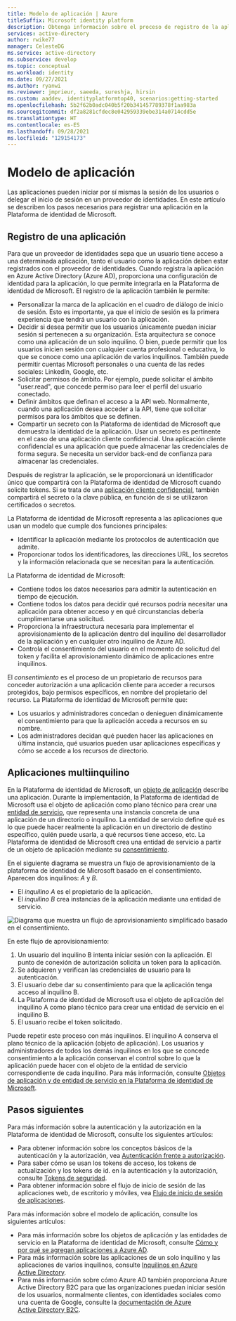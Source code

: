 ```yaml
---
title: Modelo de aplicación | Azure
titleSuffix: Microsoft identity platform
description: Obtenga información sobre el proceso de registro de la aplicación para que pueda integrarse con la Plataforma de identidad de Microsoft.
services: active-directory
author: rwike77
manager: CelesteDG
ms.service: active-directory
ms.subservice: develop
ms.topic: conceptual
ms.workload: identity
ms.date: 09/27/2021
ms.author: ryanwi
ms.reviewer: jmprieur, saeeda, sureshja, hirsin
ms.custom: aaddev, identityplatformtop40, scenarios:getting-started
ms.openlocfilehash: 5b2f62b0adc040b5f20b341457789378f1aa983a
ms.sourcegitcommit: df2a8281cfdec8e042959339ebe314a0714cdd5e
ms.translationtype: HT
ms.contentlocale: es-ES
ms.lasthandoff: 09/28/2021
ms.locfileid: "129154173"
---
```

# <a name="application-model"></a>Modelo de aplicación

Las aplicaciones pueden iniciar por sí mismas la sesión de los usuarios o delegar el inicio de sesión en un proveedor de identidades. En este artículo se describen los pasos necesarios para registrar una aplicación en la Plataforma de identidad de Microsoft.

## <a name="register-an-application"></a>Registro de una aplicación

Para que un proveedor de identidades sepa que un usuario tiene acceso a una determinada aplicación, tanto el usuario como la aplicación deben estar registrados con el proveedor de identidades. Cuando registra la aplicación en Azure Active Directory (Azure AD), proporciona una configuración de identidad para la aplicación, lo que permite integrarla en la Plataforma de identidad de Microsoft. El registro de la aplicación también le permite:

* Personalizar la marca de la aplicación en el cuadro de diálogo de inicio de sesión. Esto es importante, ya que el inicio de sesión es la primera experiencia que tendrá un usuario con la aplicación.
* Decidir si desea permitir que los usuarios únicamente puedan iniciar sesión si pertenecen a su organización. Esta arquitectura se conoce como una aplicación de un solo inquilino. O bien, puede permitir que los usuarios inicien sesión con cualquier cuenta profesional o educativa, lo que se conoce como una aplicación de varios inquilinos. También puede permitir cuentas Microsoft personales o una cuenta de las redes sociales: LinkedIn, Google, etc.
* Solicitar permisos de ámbito. Por ejemplo, puede solicitar el ámbito "user.read", que concede permiso para leer el perfil del usuario conectado.
* Definir ámbitos que definan el acceso a la API web. Normalmente, cuando una aplicación desea acceder a la API, tiene que solicitar permisos para los ámbitos que se definen.
* Compartir un secreto con la Plataforma de identidad de Microsoft que demuestra la identidad de la aplicación. Usar un secreto es pertinente en el caso de una aplicación cliente confidencial. Una aplicación cliente confidencial es una aplicación que puede almacenar las credenciales de forma segura. Se necesita un servidor back-end de confianza para almacenar las credenciales.

Después de registrar la aplicación, se le proporcionará un identificador único que compartirá con la Plataforma de identidad de Microsoft cuando solicite tokens. Si se trata de una [aplicación cliente confidencial](developer-glossary.md#client-application), también compartirá el secreto o la clave pública, en función de si se utilizaron certificados o secretos.

La Plataforma de identidad de Microsoft representa a las aplicaciones que usan un modelo que cumple dos funciones principales:

* Identificar la aplicación mediante los protocolos de autenticación que admite.
* Proporcionar todos los identificadores, las direcciones URL, los secretos y la información relacionada que se necesitan para la autenticación.

La Plataforma de identidad de Microsoft:

* Contiene todos los datos necesarios para admitir la autenticación en tiempo de ejecución.
* Contiene todos los datos para decidir qué recursos podría necesitar una aplicación para obtener acceso y en qué circunstancias debería cumplimentarse una solicitud.
* Proporciona la infraestructura necesaria para implementar el aprovisionamiento de la aplicación dentro del inquilino del desarrollador de la aplicación y en cualquier otro inquilino de Azure AD.
* Controla el consentimiento del usuario en el momento de solicitud del token y facilita el aprovisionamiento dinámico de aplicaciones entre inquilinos.

El *consentimiento* es el proceso de un propietario de recursos para conceder autorización a una aplicación cliente para acceder a recursos protegidos, bajo permisos específicos, en nombre del propietario del recurso. La Plataforma de identidad de Microsoft permite que:

* Los usuarios y administradores concedan o denieguen dinámicamente el consentimiento para que la aplicación acceda a recursos en su nombre.
* Los administradores decidan qué pueden hacer las aplicaciones en última instancia, qué usuarios pueden usar aplicaciones específicas y cómo se accede a los recursos de directorio.

## <a name="multi-tenant-apps"></a>Aplicaciones multiinquilino

En la Plataforma de identidad de Microsoft, un [objeto de aplicación](developer-glossary.md#application-object) describe una aplicación. Durante la implementación, la Plataforma de identidad de Microsoft usa el objeto de aplicación como plano técnico para crear una [entidad de servicio](developer-glossary.md#service-principal-object), que representa una instancia concreta de una aplicación de un directorio o inquilino. La entidad de servicio define qué es lo que puede hacer realmente la aplicación en un directorio de destino específico, quién puede usarla, a qué recursos tiene acceso, etc. La Plataforma de identidad de Microsoft crea una entidad de servicio a partir de un objeto de aplicación mediante su [consentimiento](developer-glossary.md#consent).

En el siguiente diagrama se muestra un flujo de aprovisionamiento de la plataforma de identidad de Microsoft basado en el consentimiento. Aparecen dos inquilinos: *A* y *B*.

* El *inquilino A* es el propietario de la aplicación.
* El *inquilino B* crea instancias de la aplicación mediante una entidad de servicio.

![Diagrama que muestra un flujo de aprovisionamiento simplificado basado en el consentimiento.](./media/authentication-scenarios/simplified-provisioning-flow-consent-driven.svg)

En este flujo de aprovisionamiento:

1. Un usuario del inquilino B intenta iniciar sesión con la aplicación. El punto de conexión de autorización solicita un token para la aplicación.
1. Se adquieren y verifican las credenciales de usuario para la autenticación.
1. El usuario debe dar su consentimiento para que la aplicación tenga acceso al inquilino B.
1. La Plataforma de identidad de Microsoft usa el objeto de aplicación del inquilino A como plano técnico para crear una entidad de servicio en el inquilino B.
1. El usuario recibe el token solicitado.

Puede repetir este proceso con más inquilinos. El inquilino A conserva el plano técnico de la aplicación (objeto de aplicación). Los usuarios y administradores de todos los demás inquilinos en los que se concede consentimiento a la aplicación conservan el control sobre lo que la aplicación puede hacer con el objeto de la entidad de servicio correspondiente de cada inquilino. Para más información, consulte [Objetos de aplicación y de entidad de servicio en la Plataforma de identidad de Microsoft](app-objects-and-service-principals.md).

## <a name="next-steps"></a>Pasos siguientes

Para más información sobre la autenticación y la autorización en la Plataforma de identidad de Microsoft, consulte los siguientes artículos:

* Para obtener información sobre los conceptos básicos de la autenticación y la autorización, vea [Autenticación frente a autorización](authentication-vs-authorization.md).
* Para saber cómo se usan los tokens de acceso, los tokens de actualización y los tokens de id. en la autenticación y la autorización, consulte [Tokens de seguridad](security-tokens.md).
* Para obtener información sobre el flujo de inicio de sesión de las aplicaciones web, de escritorio y móviles, vea [Flujo de inicio de sesión de aplicaciones](app-sign-in-flow.md).

Para más información sobre el modelo de aplicación, consulte los siguientes artículos:

* Para más información sobre los objetos de aplicación y las entidades de servicio en la Plataforma de identidad de Microsoft, consulte [Cómo y por qué se agregan aplicaciones a Azure AD](active-directory-how-applications-are-added.md).
* Para más información sobre las aplicaciones de un solo inquilino y las aplicaciones de varios inquilinos, consulte [Inquilinos en Azure Active Directory](single-and-multi-tenant-apps.md).
* Para más información sobre cómo Azure AD también proporciona Azure Active Directory B2C para que las organizaciones puedan iniciar sesión de los usuarios, normalmente clientes, con identidades sociales como una cuenta de Google, consulte la [documentación de Azure Active Directory B2C](../../active-directory-b2c/index.yml).
